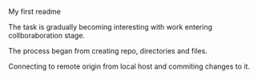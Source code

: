 My first readme

The task is gradually becoming interesting with work entering collboraboration stage.


The process began from creating repo, directories and files.
 
Connecting to remote origin from local host and commiting changes to it.
